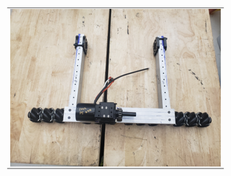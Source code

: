 <table>
<tr> 
<td>
<img src="docs/assets/intake/20220203_162148.jpg"
style="float: left; max-width: 100%; height: auto;"/>
</td>
</tr>
</table>
